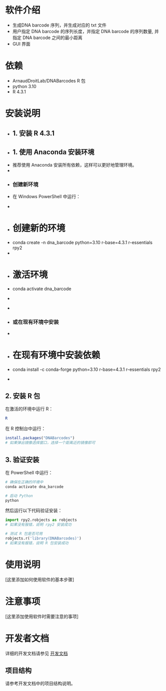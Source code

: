 # 软件介绍
- 生成DNA barcode 序列，并生成对应的 txt 文件
- 用户指定 DNA barcode 的序列长度，并指定 DNA barcode 的序列数量, 并指定 DNA barcode 之间的最小距离
- GUI 界面

# 依赖
- ArnaudDroitLab/DNABarcodes R 包
- python 3.10
- R 4.3.1

# 安装说明
- ## 1. 安装 R 4.3.1
+ ## 1. 使用 Anaconda 安装环境
+ 推荐使用 Anaconda 安装所有依赖，这样可以更好地管理环境。
+ 
+ ### 创建新环境
+ 在 Windows PowerShell 中运行：
+ ```powershell
+ # 创建新的环境
+ conda create -n dna_barcode python=3.10 r-base=4.3.1 r-essentials rpy2
+ 
+ # 激活环境
+ conda activate dna_barcode
+ ```
+ 
+ ### 或在现有环境中安装
+ ```powershell
+ # 在现有环境中安装依赖
+ conda install -c conda-forge python=3.10 r-base=4.3.1 r-essentials rpy2
+ ```

## 2. 安装 R 包
在激活的环境中运行 R：
```powershell
R
```

在 R 控制台中运行：
```R
install.packages("DNABarcodes")
# 如果弹出镜像选择窗口，选择一个距离近的镜像即可
```

## 3. 验证安装
在 PowerShell 中运行：
```powershell
# 确保在正确的环境中
conda activate dna_barcode

# 启动 Python
python
```

然后运行以下代码验证安装：
```python
import rpy2.robjects as robjects
# 如果没有报错，说明 rpy2 安装成功

# 测试 R 包是否可用
robjects.r('library(DNABarcodes)')
# 如果没有报错，说明 R 包安装成功
```

# 使用说明
[这里添加如何使用软件的基本步骤]

# 注意事项
[这里添加使用软件时需要注意的事项]

# 开发者文档

详细的开发文档请参见 [开发文档](docs/development.md)

## 项目结构
请参考开发文档中的项目结构说明。



